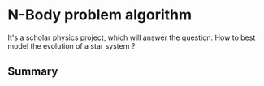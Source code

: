 # N-Body problem algorithm

It's a scholar physics project, which will answer the question: How to best model the evolution of a star system ?

## Summary


